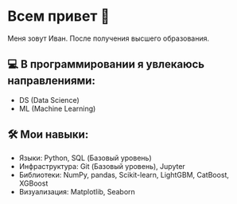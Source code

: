 # Всем привет 👋
  Меня зовут Иван. После получения высшего образования.
## 💻 В программировании я увлекаюсь направлениями:
* DS (Data Science)
* ML (Machine Learning)
## 🛠️ Мои навыки:
* Языки: Python, SQL (Базовый уровень)
* Инфраструктура: Git (Базовый уровень), Jupyter
* Библиотеки: NumPy, pandas, Scikit-learn, LightGBM, CatBoost, XGBoost
* Визуализация: Matplotlib, Seaborn

